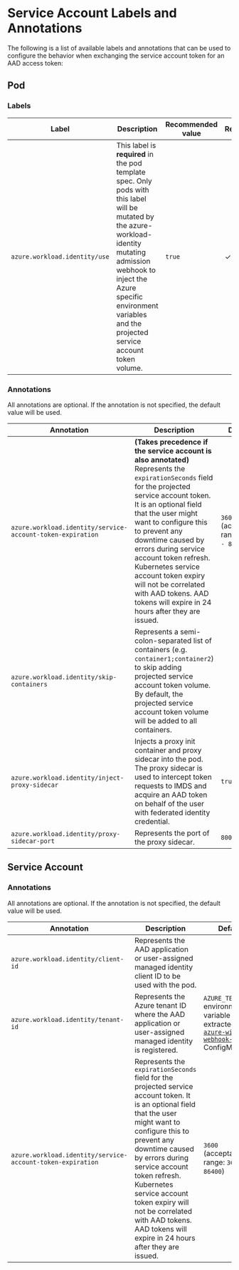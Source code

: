 # Service Account Labels and Annotations

<!-- toc -->

The following is a list of available labels and annotations that can be used to configure the behavior when exchanging the service account token for an AAD access token:

## Pod

### Labels

| Label                         | Description                                                                                                                                                                                                                                                 | Recommended value | Required? |
| ----------------------------- | ----------------------------------------------------------------------------------------------------------------------------------------------------------------------------------------------------------------------------------------------------------- | ----------------- | --------- |
| `azure.workload.identity/use` | This label is **required** in the pod template spec. Only pods with this label will be mutated by the azure-workload-identity mutating admission webhook to inject the Azure specific environment variables and the projected service account token volume. | `true`            | ✓         |

### Annotations

All annotations are optional. If the annotation is not specified, the default value will be used.

| Annotation                                                 | Description                                                                                                                                                                                                                                                                                                                                                                                                                                   | Default                                   |
| ---------------------------------------------------------- | --------------------------------------------------------------------------------------------------------------------------------------------------------------------------------------------------------------------------------------------------------------------------------------------------------------------------------------------------------------------------------------------------------------------------------------------- | ----------------------------------------- |
| `azure.workload.identity/service-account-token-expiration` | **(Takes precedence if the service account is also annotated)** Represents the `expirationSeconds` field for the projected service account token. It is an optional field that the user might want to configure this to prevent any downtime caused by errors during service account token refresh. Kubernetes service account token expiry will not be correlated with AAD tokens. AAD tokens will expire in 24 hours after they are issued. | `3600` (acceptable range: `3600 - 86400`) |
| `azure.workload.identity/skip-containers`                  | Represents a semi-colon-separated list of containers (e.g. `container1;container2`) to skip adding projected service account token volume. By default, the projected service account token volume will be added to all containers.                                                                                                                                                                                                            |                                           |
| `azure.workload.identity/inject-proxy-sidecar`             | Injects a proxy init container and proxy sidecar into the pod. The proxy sidecar is used to intercept token requests to IMDS and acquire an AAD token on behalf of the user with federated identity credential.                                                                                                                                                                                                                               | `true`                                    |
| `azure.workload.identity/proxy-sidecar-port`               | Represents the port of the proxy sidecar.                                                                                                                                                                                                                                                                                                                                                                                                     | `8000`                                    |


## Service Account

### Annotations

All annotations are optional. If the annotation is not specified, the default value will be used.

| Annotation                                                 | Description                                                                                                                                                                                                                                                                                                                                                                   | Default                                                                                        |
| ---------------------------------------------------------- | ----------------------------------------------------------------------------------------------------------------------------------------------------------------------------------------------------------------------------------------------------------------------------------------------------------------------------------------------------------------------------- | ---------------------------------------------------------------------------------------------- |
| `azure.workload.identity/client-id`                        | Represents the AAD application or user-assigned managed identity client ID to be used with the pod.                                                                                                                                                                                                                                                                           |                                                                                                |
| `azure.workload.identity/tenant-id`                        | Represents the Azure tenant ID where the AAD application or user-assigned managed identity is registered.                                                                                                                                                                                                                                                                     | `AZURE_TENANT_ID` environment variable extracted from [`azure-wi-webhook-config`][1] ConfigMap |
| `azure.workload.identity/service-account-token-expiration` | Represents the `expirationSeconds` field for the projected service account token. It is an optional field that the user might want to configure this to prevent any downtime caused by errors during service account token refresh. Kubernetes service account token expiry will not be correlated with AAD tokens. AAD tokens will expire in 24 hours after they are issued. | `3600` (acceptable range: `3600 - 86400`)                                                      |

[1]: https://github.com/Azure/azure-workload-identity/blob/40b3842dc49784bb014ad5d8b02cf6c959244196/deploy/azure-wi-webhook.yaml#L101-L110
